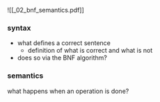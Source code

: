 ![[_02_bnf_semantics.pdf]]


### syntax 
* what defines a correct sentence
	* definition of what is correct and what is not
* does so via the BNF algorithm?

### semantics
what happens when an operation is done?


